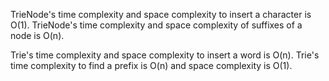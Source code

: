 TrieNode's time complexity and space complexity to insert a character is O(1).
TrieNode's time complexity and space complexity of suffixes of a node is O(n).

Trie's time complexity and space complexity to insert a word is O(n).
Trie's time complexity to find a prefix is O(n) and space complexity is O(1).